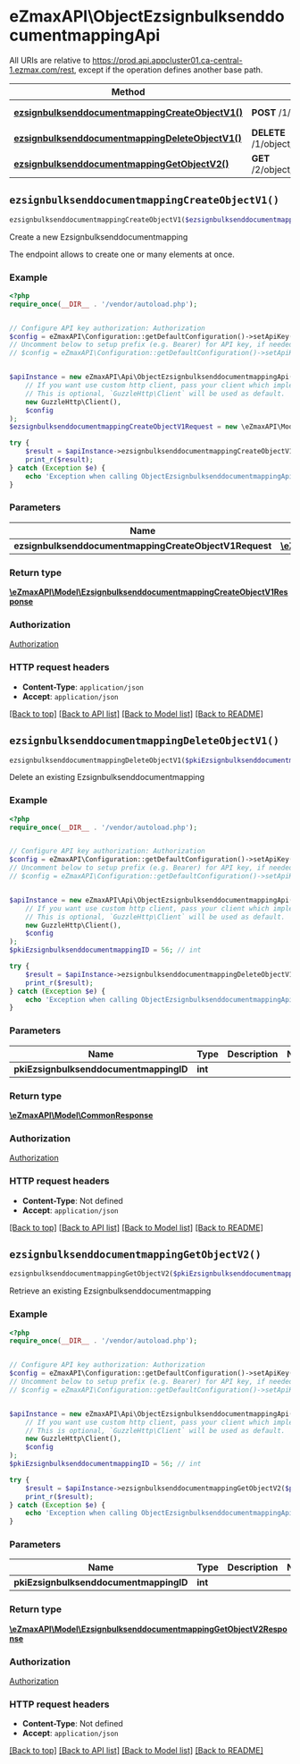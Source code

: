 # eZmaxAPI\ObjectEzsignbulksenddocumentmappingApi

All URIs are relative to https://prod.api.appcluster01.ca-central-1.ezmax.com/rest, except if the operation defines another base path.

| Method | HTTP request | Description |
| ------------- | ------------- | ------------- |
| [**ezsignbulksenddocumentmappingCreateObjectV1()**](ObjectEzsignbulksenddocumentmappingApi.md#ezsignbulksenddocumentmappingCreateObjectV1) | **POST** /1/object/ezsignbulksenddocumentmapping | Create a new Ezsignbulksenddocumentmapping |
| [**ezsignbulksenddocumentmappingDeleteObjectV1()**](ObjectEzsignbulksenddocumentmappingApi.md#ezsignbulksenddocumentmappingDeleteObjectV1) | **DELETE** /1/object/ezsignbulksenddocumentmapping/{pkiEzsignbulksenddocumentmappingID} | Delete an existing Ezsignbulksenddocumentmapping |
| [**ezsignbulksenddocumentmappingGetObjectV2()**](ObjectEzsignbulksenddocumentmappingApi.md#ezsignbulksenddocumentmappingGetObjectV2) | **GET** /2/object/ezsignbulksenddocumentmapping/{pkiEzsignbulksenddocumentmappingID} | Retrieve an existing Ezsignbulksenddocumentmapping |


## `ezsignbulksenddocumentmappingCreateObjectV1()`

```php
ezsignbulksenddocumentmappingCreateObjectV1($ezsignbulksenddocumentmappingCreateObjectV1Request): \eZmaxAPI\Model\EzsignbulksenddocumentmappingCreateObjectV1Response
```

Create a new Ezsignbulksenddocumentmapping

The endpoint allows to create one or many elements at once.

### Example

```php
<?php
require_once(__DIR__ . '/vendor/autoload.php');


// Configure API key authorization: Authorization
$config = eZmaxAPI\Configuration::getDefaultConfiguration()->setApiKey('Authorization', 'YOUR_API_KEY');
// Uncomment below to setup prefix (e.g. Bearer) for API key, if needed
// $config = eZmaxAPI\Configuration::getDefaultConfiguration()->setApiKeyPrefix('Authorization', 'Bearer');


$apiInstance = new eZmaxAPI\Api\ObjectEzsignbulksenddocumentmappingApi(
    // If you want use custom http client, pass your client which implements `GuzzleHttp\ClientInterface`.
    // This is optional, `GuzzleHttp\Client` will be used as default.
    new GuzzleHttp\Client(),
    $config
);
$ezsignbulksenddocumentmappingCreateObjectV1Request = new \eZmaxAPI\Model\EzsignbulksenddocumentmappingCreateObjectV1Request(); // \eZmaxAPI\Model\EzsignbulksenddocumentmappingCreateObjectV1Request

try {
    $result = $apiInstance->ezsignbulksenddocumentmappingCreateObjectV1($ezsignbulksenddocumentmappingCreateObjectV1Request);
    print_r($result);
} catch (Exception $e) {
    echo 'Exception when calling ObjectEzsignbulksenddocumentmappingApi->ezsignbulksenddocumentmappingCreateObjectV1: ', $e->getMessage(), PHP_EOL;
}
```

### Parameters

| Name | Type | Description  | Notes |
| ------------- | ------------- | ------------- | ------------- |
| **ezsignbulksenddocumentmappingCreateObjectV1Request** | [**\eZmaxAPI\Model\EzsignbulksenddocumentmappingCreateObjectV1Request**](../Model/EzsignbulksenddocumentmappingCreateObjectV1Request.md)|  | |

### Return type

[**\eZmaxAPI\Model\EzsignbulksenddocumentmappingCreateObjectV1Response**](../Model/EzsignbulksenddocumentmappingCreateObjectV1Response.md)

### Authorization

[Authorization](../../README.md#Authorization)

### HTTP request headers

- **Content-Type**: `application/json`
- **Accept**: `application/json`

[[Back to top]](#) [[Back to API list]](../../README.md#endpoints)
[[Back to Model list]](../../README.md#models)
[[Back to README]](../../README.md)

## `ezsignbulksenddocumentmappingDeleteObjectV1()`

```php
ezsignbulksenddocumentmappingDeleteObjectV1($pkiEzsignbulksenddocumentmappingID): \eZmaxAPI\Model\CommonResponse
```

Delete an existing Ezsignbulksenddocumentmapping



### Example

```php
<?php
require_once(__DIR__ . '/vendor/autoload.php');


// Configure API key authorization: Authorization
$config = eZmaxAPI\Configuration::getDefaultConfiguration()->setApiKey('Authorization', 'YOUR_API_KEY');
// Uncomment below to setup prefix (e.g. Bearer) for API key, if needed
// $config = eZmaxAPI\Configuration::getDefaultConfiguration()->setApiKeyPrefix('Authorization', 'Bearer');


$apiInstance = new eZmaxAPI\Api\ObjectEzsignbulksenddocumentmappingApi(
    // If you want use custom http client, pass your client which implements `GuzzleHttp\ClientInterface`.
    // This is optional, `GuzzleHttp\Client` will be used as default.
    new GuzzleHttp\Client(),
    $config
);
$pkiEzsignbulksenddocumentmappingID = 56; // int

try {
    $result = $apiInstance->ezsignbulksenddocumentmappingDeleteObjectV1($pkiEzsignbulksenddocumentmappingID);
    print_r($result);
} catch (Exception $e) {
    echo 'Exception when calling ObjectEzsignbulksenddocumentmappingApi->ezsignbulksenddocumentmappingDeleteObjectV1: ', $e->getMessage(), PHP_EOL;
}
```

### Parameters

| Name | Type | Description  | Notes |
| ------------- | ------------- | ------------- | ------------- |
| **pkiEzsignbulksenddocumentmappingID** | **int**|  | |

### Return type

[**\eZmaxAPI\Model\CommonResponse**](../Model/CommonResponse.md)

### Authorization

[Authorization](../../README.md#Authorization)

### HTTP request headers

- **Content-Type**: Not defined
- **Accept**: `application/json`

[[Back to top]](#) [[Back to API list]](../../README.md#endpoints)
[[Back to Model list]](../../README.md#models)
[[Back to README]](../../README.md)

## `ezsignbulksenddocumentmappingGetObjectV2()`

```php
ezsignbulksenddocumentmappingGetObjectV2($pkiEzsignbulksenddocumentmappingID): \eZmaxAPI\Model\EzsignbulksenddocumentmappingGetObjectV2Response
```

Retrieve an existing Ezsignbulksenddocumentmapping



### Example

```php
<?php
require_once(__DIR__ . '/vendor/autoload.php');


// Configure API key authorization: Authorization
$config = eZmaxAPI\Configuration::getDefaultConfiguration()->setApiKey('Authorization', 'YOUR_API_KEY');
// Uncomment below to setup prefix (e.g. Bearer) for API key, if needed
// $config = eZmaxAPI\Configuration::getDefaultConfiguration()->setApiKeyPrefix('Authorization', 'Bearer');


$apiInstance = new eZmaxAPI\Api\ObjectEzsignbulksenddocumentmappingApi(
    // If you want use custom http client, pass your client which implements `GuzzleHttp\ClientInterface`.
    // This is optional, `GuzzleHttp\Client` will be used as default.
    new GuzzleHttp\Client(),
    $config
);
$pkiEzsignbulksenddocumentmappingID = 56; // int

try {
    $result = $apiInstance->ezsignbulksenddocumentmappingGetObjectV2($pkiEzsignbulksenddocumentmappingID);
    print_r($result);
} catch (Exception $e) {
    echo 'Exception when calling ObjectEzsignbulksenddocumentmappingApi->ezsignbulksenddocumentmappingGetObjectV2: ', $e->getMessage(), PHP_EOL;
}
```

### Parameters

| Name | Type | Description  | Notes |
| ------------- | ------------- | ------------- | ------------- |
| **pkiEzsignbulksenddocumentmappingID** | **int**|  | |

### Return type

[**\eZmaxAPI\Model\EzsignbulksenddocumentmappingGetObjectV2Response**](../Model/EzsignbulksenddocumentmappingGetObjectV2Response.md)

### Authorization

[Authorization](../../README.md#Authorization)

### HTTP request headers

- **Content-Type**: Not defined
- **Accept**: `application/json`

[[Back to top]](#) [[Back to API list]](../../README.md#endpoints)
[[Back to Model list]](../../README.md#models)
[[Back to README]](../../README.md)
